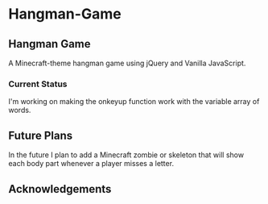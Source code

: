 # Hangman-Game
## Hangman Game 
A Minecraft-theme hangman game using jQuery and Vanilla JavaScript. 
### Current Status
I'm working on making the onkeyup function work with the variable array of words.
## Future Plans
In the future I plan to add a Minecraft zombie or skeleton that will show each body part whenever a player misses a letter.
## Acknowledgements
